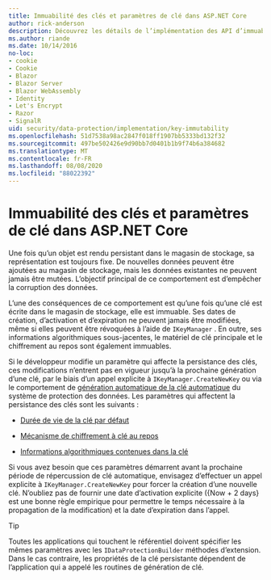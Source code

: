 ```yaml
---
title: Immuabilité des clés et paramètres de clé dans ASP.NET Core
author: rick-anderson
description: Découvrez les détails de l’implémentation des API d’immuabilité de la clé de protection des données ASP.NET Core.
ms.author: riande
ms.date: 10/14/2016
no-loc:
- cookie
- Cookie
- Blazor
- Blazor Server
- Blazor WebAssembly
- Identity
- Let's Encrypt
- Razor
- SignalR
uid: security/data-protection/implementation/key-immutability
ms.openlocfilehash: 51d7538a98ac2847f018ff1907bb5333bd132f32
ms.sourcegitcommit: 497be502426e9d90bb7d0401b1b9f74b6a384682
ms.translationtype: MT
ms.contentlocale: fr-FR
ms.lasthandoff: 08/08/2020
ms.locfileid: "88022392"
---
```

# <a name="key-immutability-and-key-settings-in-aspnet-core"></a>Immuabilité des clés et paramètres de clé dans ASP.NET Core

Une fois qu’un objet est rendu persistant dans le magasin de stockage, sa représentation est toujours fixe. De nouvelles données peuvent être ajoutées au magasin de stockage, mais les données existantes ne peuvent jamais être mutées. L’objectif principal de ce comportement est d’empêcher la corruption des données.

L’une des conséquences de ce comportement est qu’une fois qu’une clé est écrite dans le magasin de stockage, elle est immuable. Ses dates de création, d’activation et d’expiration ne peuvent jamais être modifiées, même si elles peuvent être révoquées à l’aide de `IKeyManager` . En outre, ses informations algorithmiques sous-jacentes, le matériel de clé principale et le chiffrement au repos sont également immuables.

Si le développeur modifie un paramètre qui affecte la persistance des clés, ces modifications n’entrent pas en vigueur jusqu’à la prochaine génération d’une clé, par le biais d’un appel explicite à `IKeyManager.CreateNewKey` ou via le comportement de [génération automatique de la clé automatique](xref:security/data-protection/implementation/key-management#data-protection-implementation-key-management) du système de protection des données. Les paramètres qui affectent la persistance des clés sont les suivants :

* [Durée de vie de la clé par défaut](xref:security/data-protection/implementation/key-management#data-protection-implementation-key-management)

* [Mécanisme de chiffrement à clé au repos](xref:security/data-protection/implementation/key-encryption-at-rest)

* [Informations algorithmiques contenues dans la clé](xref:security/data-protection/configuration/overview#changing-algorithms-with-usecryptographicalgorithms)

Si vous avez besoin que ces paramètres démarrent avant la prochaine période de répercussion de clé automatique, envisagez d’effectuer un appel explicite à `IKeyManager.CreateNewKey` pour forcer la création d’une nouvelle clé. N’oubliez pas de fournir une date d’activation explicite ({Now + 2 days} est une bonne règle empirique pour permettre le temps nécessaire à la propagation de la modification) et la date d’expiration dans l’appel.

>[!TIP]
> Toutes les applications qui touchent le référentiel doivent spécifier les mêmes paramètres avec les `IDataProtectionBuilder` méthodes d’extension. Dans le cas contraire, les propriétés de la clé persistante dépendent de l’application qui a appelé les routines de génération de clé.
